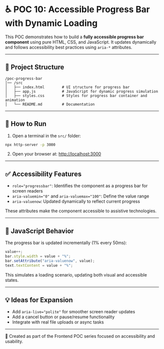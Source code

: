 # ♿️ POC 10: Accessible Progress Bar with Dynamic Loading

This POC demonstrates how to build a **fully accessible progress bar component** using pure HTML, CSS, and JavaScript. It updates dynamically and follows accessibility best practices using `aria-*` attributes.

---

## 📁 Project Structure

```
/poc-progress-bar
│── /src
│   ├── index.html        # UI structure for progress bar
│   ├── app.js            # JavaScript for dynamic progress simulation
│   ├── styles.css        # Styles for progress bar container and animation
│   └── README.md         # Documentation
```

---

## 🚀 How to Run

1. Open a terminal in the `src/` folder:
```bash
npx http-server -p 3000
```

2. Open your browser at: [http://localhost:3000](http://localhost:3000)

---

## ✅ Accessibility Features

- `role="progressbar"`: Identifies the component as a progress bar for screen readers
- `aria-valuemin="0"` and `aria-valuemax="100"`: Define the value range
- `aria-valuenow`: Updated dynamically to reflect current progress

These attributes make the component accessible to assistive technologies.

---

## 🧠 JavaScript Behavior

The progress bar is updated incrementally (1% every 50ms):

```js
value++;
bar.style.width = value + "%";
bar.setAttribute("aria-valuenow", value);
text.textContent = value + "%";
```

This simulates a loading scenario, updating both visual and accessible states.

---

## 💡 Ideas for Expansion

- Add `aria-live="polite"` for smoother screen reader updates
- Add a cancel button or pause/resume functionality
- Integrate with real file uploads or async tasks

---

🔧 Created as part of the Frontend POC series focused on accessibility and usability.
